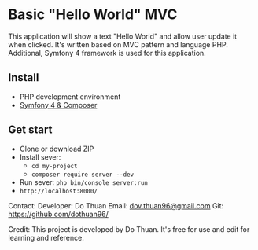 # Basic "Hello World" MVC

This application will show a text "Hello World" and allow user update it when clicked.
It's written based on MVC pattern and language PHP. Additional, Symfony 4 framework is used
for this application.

## Install

- PHP development environment
- [Symfony 4 & Composer](https://symfony.com/doc/current/setup.html)

## Get start

- Clone or download ZIP
- Install sever:
  + `cd my-project`
  + `composer require server --dev`
- Run sever: `php bin/console server:run`
- `http://localhost:8000/`

Contact: Developer: Do Thuan
Email: dov.thuan96@gmail.com
Git: https://github.com/dothuan96/

Credit: This project is developed by Do Thuan.
It's free for use and edit for learning and reference.
